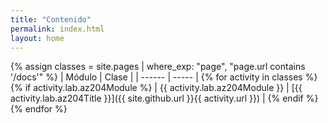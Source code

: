 ```yaml
---
title: "Contenido"
permalink: index.html
layout: home
---
```


{% assign classes = site.pages | where_exp: "page", "page.url contains '/docs'" %}
| Módulo | Clase |
| ------ | ----- |
{% for activity in classes %}
{% if activity.lab.az204Module %}
| {{ activity.lab.az204Module }} | [{{ activity.lab.az204Title }}]({{ site.github.url }}{{ activity.url }}) |
{% endif %}
{% endfor %}